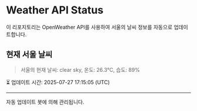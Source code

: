 
# Weather API Status

이 리포지토리는 OpenWeather API를 사용하여 서울의 날씨 정보를 자동으로 업데이트합니다.

## 현재 서울 날씨
> 서울의 현재 날씨: clear sky, 온도: 26.3°C, 습도: 89%

⏳ 업데이트 시간: 2025-07-27 17:15:05 (UTC)

---
자동 업데이트 봇에 의해 관리됩니다.

